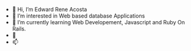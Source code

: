 - 👋 Hi, I’m Edward Rene Acosta
- 👀 I’m interested in Web based database Applications
- 🌱 I’m currently learning Web Developement, Javascript and Ruby On Rails. 
- 💞️ 
- 📫 
